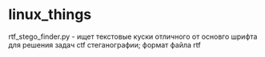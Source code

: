 # linux_things
  rtf_stego_finder.py - ищет текстовые куски отличного от основго шрифта для решения задач ctf  стеганографии; формат   файла rtf

